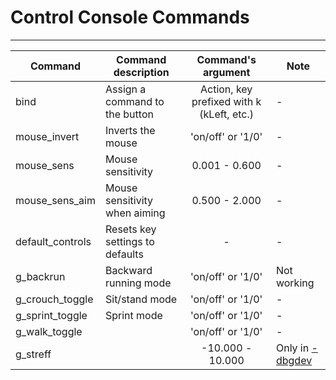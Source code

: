 # Control Console Commands

___

| Command | Command description | Command's argument | Note |
|---|---|:---:|---|
| bind | Assign a command to the button | Action, key prefixed with k (kLeft, etc.) | - |
| mouse_invert | Inverts the mouse | 'on/off' or '1/0' | - |
| mouse_sens | Mouse sensitivity | 0.001 - 0.600 | - |
| mouse_sens_aim | Mouse sensitivity when aiming | 0.500 - 2.000 | - |
| default_controls | Resets key settings to defaults | - | - |
| g_backrun | Backward running mode | 'on/off' or '1/0' | Not working |
| g_crouch_toggle | Sit/stand mode | 'on/off' or '1/0' | - |
| g_sprint_toggle | Sprint mode | 'on/off' or '1/0' | - |
| g_walk_toggle |  | 'on/off' or '1/0' | - |
| g_streff |  | -10.000 - 10.000 | Only in [-dbgdev](../../engine/command-line-switches.md) |
